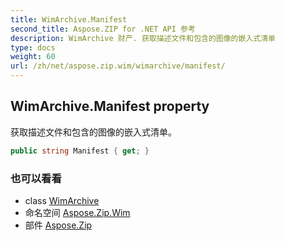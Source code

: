 ```yaml
---
title: WimArchive.Manifest
second_title: Aspose.ZIP for .NET API 参考
description: WimArchive 财产. 获取描述文件和包含的图像的嵌入式清单
type: docs
weight: 60
url: /zh/net/aspose.zip.wim/wimarchive/manifest/
---
```

## WimArchive.Manifest property

获取描述文件和包含的图像的嵌入式清单。

```csharp
public string Manifest { get; }
```

### 也可以看看

* class [WimArchive](../)
* 命名空间 [Aspose.Zip.Wim](../../wimarchive/)
* 部件 [Aspose.Zip](../../../)


